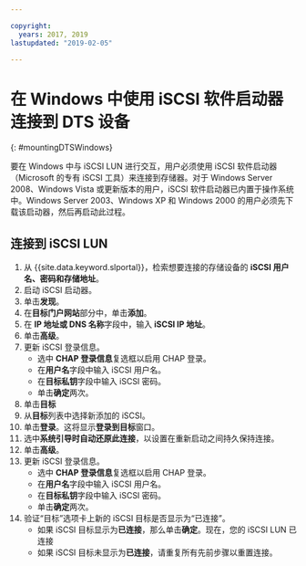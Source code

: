 ```yaml
---

copyright:
  years: 2017, 2019
lastupdated: "2019-02-05"

---
```



# 在 Windows 中使用 iSCSI 软件启动器连接到 DTS 设备
{: #mountingDTSWindows}

要在 Windows 中与 iSCSI LUN 进行交互，用户必须使用 iSCSI 软件启动器（Microsoft 的专有 iSCSI 工具）来连接到存储器。对于 Windows Server 2008、Windows Vista 或更新版本的用户，iSCSI 软件启动器已内置于操作系统中。Windows Server 2003、Windows XP 和 Windows 2000 的用户必须先下载该启动器，然后再启动此过程。

## 连接到 iSCSI LUN

1. 从 {{site.data.keyword.slportal}}，检索想要连接的存储设备的 **iSCSI 用户名、密码和存储地址**。
2. 启动 iSCSI 启动器。
3. 单击**发现**。
4. 在**目标门户网站**部分中，单击**添加**。
5. 在 **IP 地址或 DNS 名称**字段中，输入 **iSCSI IP 地址**。
6. 单击**高级**。
7. 更新 iSCSI 登录信息。
   - 选中 **CHAP 登录信息**复选框以启用 CHAP 登录。
   - 在**用户名**字段中输入 iSCSI 用户名。
   - 在**目标私钥**字段中输入 iSCSI 密码。
   - 单击**确定**两次。
8. 单击**目标**
9. 从**目标**列表中选择新添加的 iSCSI。
10. 单击**登录**。这将显示**登录到目标**窗口。
11. 选中**系统引导时自动还原此连接**，以设置在重新启动之间持久保持连接。
12. 单击**高级**。
13. 更新 iSCSI 登录信息。
    - 选中 **CHAP 登录信息**复选框以启用 CHAP 登录。
    - 在**用户名**字段中输入 iSCSI 用户名。
    - 在**目标私钥**字段中输入 iSCSI 密码。
    - 单击**确定**两次。
14. 验证“目标”选项卡上新的 iSCSI 目标是否显示为“已连接”。
    - 如果 iSCSI 目标显示为**已连接**，那么单击**确定**。现在，您的 iSCSI LUN 已连接
    - 如果 iSCSI 目标未显示为**已连接**，请重复所有先前步骤以重置连接。
